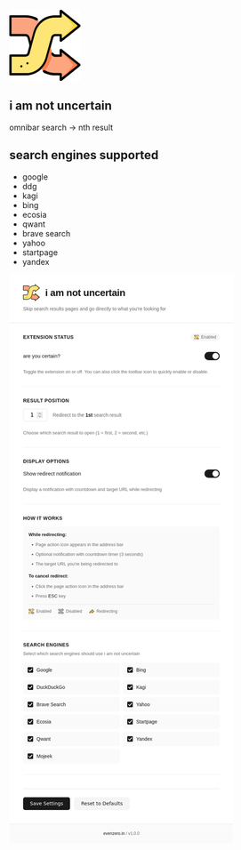 ![](https://github.com/inversepolarity/iamnotuncertain/blob/master/icons/icon128.png)

## i am not uncertain
omnibar search → nth result


## search engines supported

- google
- ddg
- kagi
- bing
- ecosia
- qwant
- brave search
- yahoo
- startpage
- yandex

![options](/options.png)


